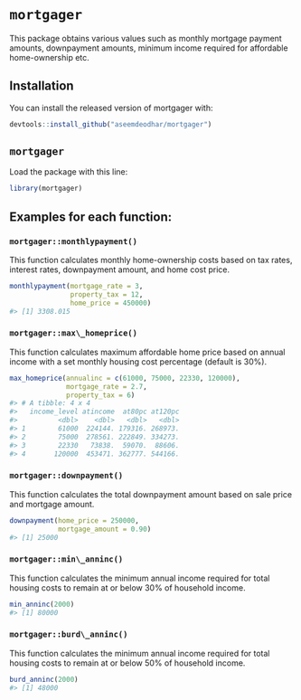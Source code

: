 
<!-- README.md is generated from README.Rmd. Please edit that file -->

# ```mortgager```

<!-- badges: start -->

<!-- badges: end -->

This package obtains various values such as monthly mortgage payment amounts, downpayment amounts, minimum income required for affordable home-ownership etc.

## Installation

You can install the released version of mortgager with:

``` r
devtools::install_github("aseemdeodhar/mortgager")
```

## ```mortgager```

Load the  package with this line:

``` r
library(mortgager)
```

## Examples for each function:

### ```mortgager::monthlypayment()```

This function calculates monthly home-ownership costs based on tax rates, interest rates, downpayment amount, and home cost price.

``` r
monthlypayment(mortgage_rate = 3,
               property_tax = 12,
               home_price = 450000)
#> [1] 3308.015
```

### ```mortgager::max\_homeprice()```

This function calculates maximum affordable home price based on annual income with a set monthly housing cost percentage (default is 30%).

``` r
max_homeprice(annualinc = c(61000, 75000, 22330, 120000),
              mortgage_rate = 2.7,
              property_tax = 6)
#> # A tibble: 4 x 4
#>   income_level atincome  at80pc at120pc
#>          <dbl>    <dbl>   <dbl>   <dbl>
#> 1        61000  224144. 179316. 268973.
#> 2        75000  278561. 222849. 334273.
#> 3        22330   73838.  59070.  88606.
#> 4       120000  453471. 362777. 544166.
```

### ```mortgager::downpayment()```

This function calculates the total downpayment amount based on sale price and mortgage amount.

``` r
downpayment(home_price = 250000,
            mortgage_amount = 0.90)
#> [1] 25000
```

### ```mortgager::min\_anninc()```

This function calculates the minimum annual income required for total housing costs to
remain at or below 30% of household income.

``` r
min_anninc(2000)
#> [1] 80000
```

### ```mortgager::burd\_anninc()```

This function calculates the minimum annual income required for total housing costs to
remain at or below 50% of household income.

``` r
burd_anninc(2000)
#> [1] 48000
```
